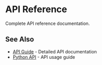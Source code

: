# API Reference

Complete API reference documentation.

## See Also
- [API Guide](../API_GUIDE.md) - Detailed API documentation
- [Python API](../user-guide/api.md) - API usage guide
